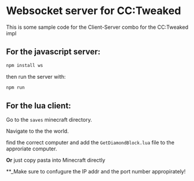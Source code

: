 # Websocket server for CC:Tweaked

This is some sample code for the Client-Server combo for the CC:Tweaked impl

## For the javascript server:

```js
npm install ws
```

then run the server with:

```js
npm run 
```

## For the lua client:

Go to the `saves` minecraft directory.

Navigate to the the world.

find the correct computer and add the `GetDiamondBlock.lua` file to the approriate computer.

**Or** just copy pasta into Minecraft directly

**_Make sure to confugure the IP addr and the port number appropirately!
